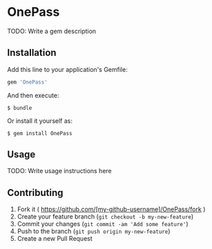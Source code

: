 # OnePass

TODO: Write a gem description

## Installation

Add this line to your application's Gemfile:

```ruby
gem 'OnePass'
```

And then execute:

    $ bundle

Or install it yourself as:

    $ gem install OnePass

## Usage

TODO: Write usage instructions here

## Contributing

1. Fork it ( https://github.com/[my-github-username]/OnePass/fork )
2. Create your feature branch (`git checkout -b my-new-feature`)
3. Commit your changes (`git commit -am 'Add some feature'`)
4. Push to the branch (`git push origin my-new-feature`)
5. Create a new Pull Request

